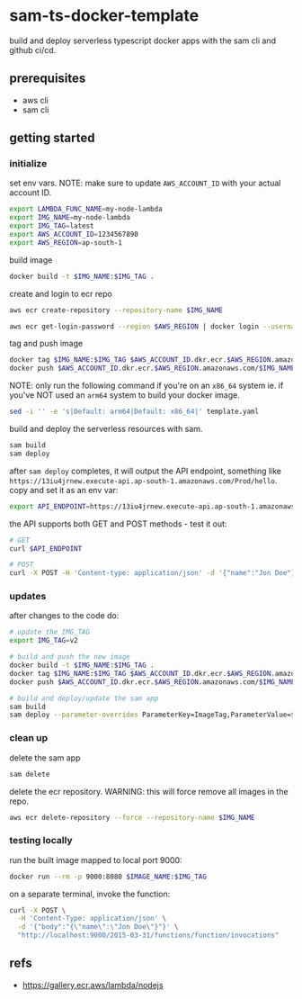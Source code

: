 # sam-ts-docker-template

build and deploy serverless typescript docker apps with the sam cli and github ci/cd.

## prerequisites

- aws cli
- sam cli

## getting started

### initialize

set env vars. NOTE: make sure to update `AWS_ACCOUNT_ID` with your actual account ID.

```sh
export LAMBDA_FUNC_NAME=my-node-lambda
export IMG_NAME=my-node-lambda
export IMG_TAG=latest
export AWS_ACCOUNT_ID=1234567890
export AWS_REGION=ap-south-1
```

build image

```sh
docker build -t $IMG_NAME:$IMG_TAG .
```

create and login to ecr repo

```sh
aws ecr create-repository --repository-name $IMG_NAME

aws ecr get-login-password --region $AWS_REGION | docker login --username AWS --password-stdin $AWS_ACCOUNT_ID.dkr.ecr.$AWS_REGION.amazonaws.com
```

tag and push image

```sh
docker tag $IMG_NAME:$IMG_TAG $AWS_ACCOUNT_ID.dkr.ecr.$AWS_REGION.amazonaws.com/$IMG_NAME:$IMG_TAG
docker push $AWS_ACCOUNT_ID.dkr.ecr.$AWS_REGION.amazonaws.com/$IMG_NAME:$IMG_TAG
```

NOTE: only run the following command if you're on an `x86_64` system ie. if you've NOT used an `arm64` system to build your docker image.

```sh
sed -i '' -e 's|Default: arm64|Default: x86_64|' template.yaml
```

build and deploy the serverless resources with sam.

```sh
sam build
sam deploy
```

after `sam deploy` completes, it will output the API endpoint, something like `https://13iu4jrnew.execute-api.ap-south-1.amazonaws.com/Prod/hello`. copy and set it as an env var:

```sh
export API_ENDPOINT=https://13iu4jrnew.execute-api.ap-south-1.amazonaws.com/Prod/hello
```

the API supports both GET and POST methods - test it out:

```sh
# GET
curl $API_ENDPOINT

# POST
curl -X POST -H 'Content-type: application/json' -d '{"name":"Jon Doe"}' $API_ENDPOINT
```

### updates 

after changes to the code do:

```sh
# update the IMG_TAG
export IMG_TAG=v2

# build and push the new image
docker build -t $IMG_NAME:$IMG_TAG .
docker tag $IMG_NAME:$IMG_TAG $AWS_ACCOUNT_ID.dkr.ecr.$AWS_REGION.amazonaws.com/$IMG_NAME:$IMG_TAG
docker push $AWS_ACCOUNT_ID.dkr.ecr.$AWS_REGION.amazonaws.com/$IMG_NAME:$IMG_TAG

# build and deploy/update the sam app
sam build
sam deploy --parameter-overrides ParameterKey=ImageTag,ParameterValue=$IMG_TAG
```

### clean up

delete the sam app
```sh
sam delete
```

delete the ecr repository. WARNING: this will force remove all images in the repo.

```sh
aws ecr delete-repository --force --repository-name $IMG_NAME 
```

### testing locally

run the built image mapped to local port 9000:
```sh
docker run --rm -p 9000:8080 $IMAGE_NAME:$IMG_TAG
```

on a separate terminal, invoke the function:
```sh
curl -X POST \
  -H 'Content-Type: application/json' \
  -d '{"body":"{\"name\":\"Jon Doe\"}"}' \
  "http://localhost:9000/2015-03-31/functions/function/invocations"
```

## refs

- https://gallery.ecr.aws/lambda/nodejs

